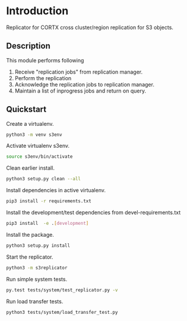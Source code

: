 # Introduction

Replicator for CORTX cross cluster/region replication for S3 objects.

## Description

This module performs following
1.  Receive "replication jobs" from replication manager.
2.  Perform the replication
3.  Acknowledge the replication jobs to replication manager.
4.  Maintain a list of inprogress jobs and return on query.

## Quickstart

Create a virtualenv.
```sh
python3 -m venv s3env
```

Activate virtualenv s3env.
```sh
source s3env/bin/activate
```

Clean earlier install.
```sh
python3 setup.py clean --all
```

Install dependencies in active virtualenv.
```sh
pip3 install -r requirements.txt
```

Install the development/test dependencies from devel-requirements.txt
```sh
pip3 install  -e .[development]
```

Install the package.
```sh
python3 setup.py install
```

Start the replicator.
```sh
python3 -m s3replicator
```

Run simple system tests.
```sh
py.test tests/system/test_replicator.py -v
```

Run load transfer tests.
```sh
python3 tests/system/load_transfer_test.py
```
